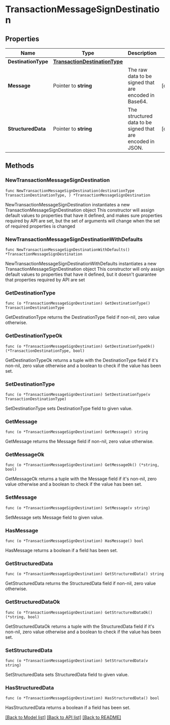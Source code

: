 # TransactionMessageSignDestination

## Properties

Name | Type | Description | Notes
------------ | ------------- | ------------- | -------------
**DestinationType** | [**TransactionDestinationType**](TransactionDestinationType.md) |  | 
**Message** | Pointer to **string** | The raw data to be signed that are encoded in Base64. | [optional] 
**StructuredData** | Pointer to **string** | The structured data to be signed that are encoded in JSON. | [optional] 

## Methods

### NewTransactionMessageSignDestination

`func NewTransactionMessageSignDestination(destinationType TransactionDestinationType, ) *TransactionMessageSignDestination`

NewTransactionMessageSignDestination instantiates a new TransactionMessageSignDestination object
This constructor will assign default values to properties that have it defined,
and makes sure properties required by API are set, but the set of arguments
will change when the set of required properties is changed

### NewTransactionMessageSignDestinationWithDefaults

`func NewTransactionMessageSignDestinationWithDefaults() *TransactionMessageSignDestination`

NewTransactionMessageSignDestinationWithDefaults instantiates a new TransactionMessageSignDestination object
This constructor will only assign default values to properties that have it defined,
but it doesn't guarantee that properties required by API are set

### GetDestinationType

`func (o *TransactionMessageSignDestination) GetDestinationType() TransactionDestinationType`

GetDestinationType returns the DestinationType field if non-nil, zero value otherwise.

### GetDestinationTypeOk

`func (o *TransactionMessageSignDestination) GetDestinationTypeOk() (*TransactionDestinationType, bool)`

GetDestinationTypeOk returns a tuple with the DestinationType field if it's non-nil, zero value otherwise
and a boolean to check if the value has been set.

### SetDestinationType

`func (o *TransactionMessageSignDestination) SetDestinationType(v TransactionDestinationType)`

SetDestinationType sets DestinationType field to given value.


### GetMessage

`func (o *TransactionMessageSignDestination) GetMessage() string`

GetMessage returns the Message field if non-nil, zero value otherwise.

### GetMessageOk

`func (o *TransactionMessageSignDestination) GetMessageOk() (*string, bool)`

GetMessageOk returns a tuple with the Message field if it's non-nil, zero value otherwise
and a boolean to check if the value has been set.

### SetMessage

`func (o *TransactionMessageSignDestination) SetMessage(v string)`

SetMessage sets Message field to given value.

### HasMessage

`func (o *TransactionMessageSignDestination) HasMessage() bool`

HasMessage returns a boolean if a field has been set.

### GetStructuredData

`func (o *TransactionMessageSignDestination) GetStructuredData() string`

GetStructuredData returns the StructuredData field if non-nil, zero value otherwise.

### GetStructuredDataOk

`func (o *TransactionMessageSignDestination) GetStructuredDataOk() (*string, bool)`

GetStructuredDataOk returns a tuple with the StructuredData field if it's non-nil, zero value otherwise
and a boolean to check if the value has been set.

### SetStructuredData

`func (o *TransactionMessageSignDestination) SetStructuredData(v string)`

SetStructuredData sets StructuredData field to given value.

### HasStructuredData

`func (o *TransactionMessageSignDestination) HasStructuredData() bool`

HasStructuredData returns a boolean if a field has been set.


[[Back to Model list]](../README.md#documentation-for-models) [[Back to API list]](../README.md#documentation-for-api-endpoints) [[Back to README]](../README.md)



